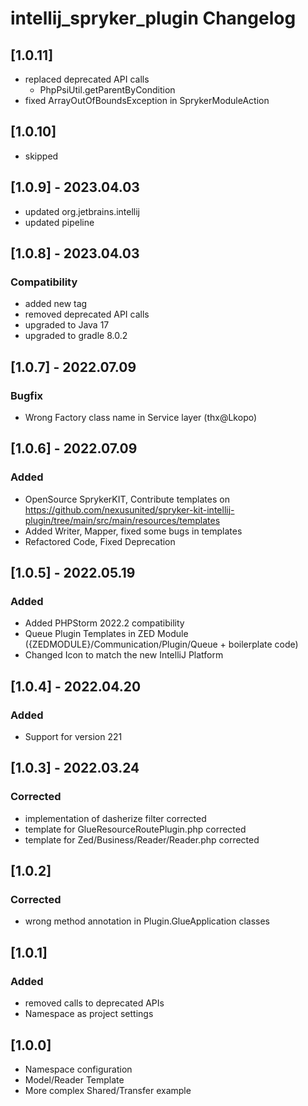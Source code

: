 <!-- Keep a Changelog guide -> https://keepachangelog.com -->

# intellij_spryker_plugin Changelog
## [1.0.11]
- replaced deprecated API calls
  - PhpPsiUtil.getParentByCondition
- fixed ArrayOutOfBoundsException in SprykerModuleAction

## [1.0.10]
  - skipped

## [1.0.9] - 2023.04.03
- updated org.jetbrains.intellij
- updated pipeline

## [1.0.8] - 2023.04.03
### Compatibility
- added new tag
- removed deprecated API calls
- upgraded to Java 17 
- upgraded to gradle 8.0.2

## [1.0.7] - 2022.07.09
### Bugfix
- Wrong Factory class name in Service layer (thx@Lkopo)

## [1.0.6] - 2022.07.09
### Added
- OpenSource SprykerKIT, Contribute templates on https://github.com/nexusunited/spryker-kit-intellij-plugin/tree/main/src/main/resources/templates
- Added Writer, Mapper, fixed some bugs in templates
- Refactored Code, Fixed Deprecation

## [1.0.5] - 2022.05.19
### Added
- Added PHPStorm 2022.2 compatibility
- Queue Plugin Templates in ZED Module ({ZEDMODULE}/Communication/Plugin/Queue + boilerplate code)
- Changed Icon to match the new IntelliJ Platform

## [1.0.4] - 2022.04.20
### Added
- Support for version 221

## [1.0.3] - 2022.03.24
### Corrected
- implementation of dasherize filter corrected
- template for GlueResourceRoutePlugin.php corrected
- template for Zed/Business/Reader/Reader.php corrected

## [1.0.2]
### Corrected
- wrong method annotation in Plugin.GlueApplication classes 

## [1.0.1]
### Added
- removed calls to deprecated APIs
- Namespace as project settings

## [1.0.0]
- Namespace configuration
- Model/Reader Template
- More complex Shared/Transfer example
